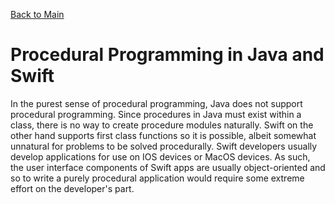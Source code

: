 [Back to Main](README.md/#procedural-programming)
# Procedural Programming in Java and Swift
In the purest sense of procedural programming, Java does not support procedural programming. Since procedures in Java must exist within a class, there is no way to create procedure modules naturally. Swift on the other hand supports first class functions so it is possible, albeit somewhat unnatural for problems to be solved procedurally. Swift developers usually develop applications for use on IOS devices or MacOS devices. As such, the user interface components of Swift apps are usually object-oriented and so to write a purely procedural application would require some extreme effort on the developer's part. 
